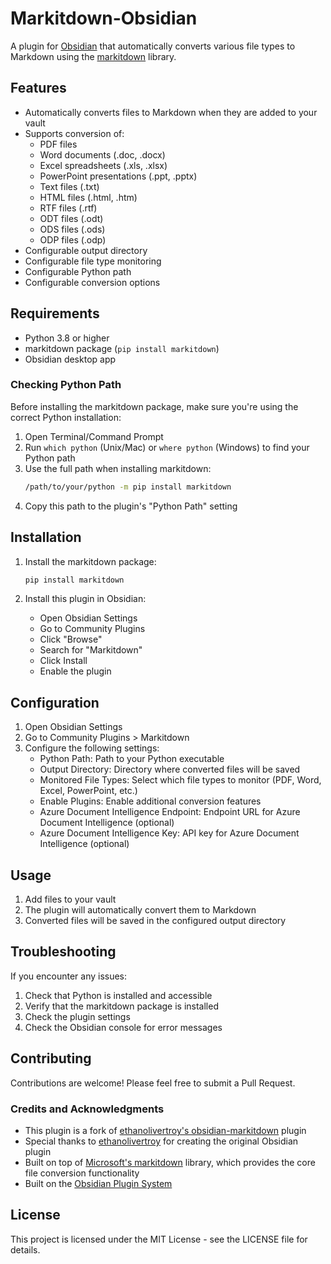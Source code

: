 # Markitdown-Obsidian

A plugin for [Obsidian](https://obsidian.md) that automatically converts various file types to Markdown using the [markitdown](https://github.com/lyc8503/markitdown) library.

## Features

- Automatically converts files to Markdown when they are added to your vault
- Supports conversion of:
  - PDF files
  - Word documents (.doc, .docx)
  - Excel spreadsheets (.xls, .xlsx)
  - PowerPoint presentations (.ppt, .pptx)
  - Text files (.txt)
  - HTML files (.html, .htm)
  - RTF files (.rtf)
  - ODT files (.odt)
  - ODS files (.ods)
  - ODP files (.odp)
- Configurable output directory
- Configurable file type monitoring
- Configurable Python path
- Configurable conversion options

## Requirements

- Python 3.8 or higher
- markitdown package (`pip install markitdown`)
- Obsidian desktop app

### Checking Python Path

Before installing the markitdown package, make sure you're using the correct Python installation:

1. Open Terminal/Command Prompt
2. Run `which python` (Unix/Mac) or `where python` (Windows) to find your Python path
3. Use the full path when installing markitdown:
   ```bash
   /path/to/your/python -m pip install markitdown
   ```
4. Copy this path to the plugin's "Python Path" setting

## Installation

1. Install the markitdown package:
   ```bash
   pip install markitdown
   ```

2. Install this plugin in Obsidian:
   - Open Obsidian Settings
   - Go to Community Plugins
   - Click "Browse"
   - Search for "Markitdown"
   - Click Install
   - Enable the plugin

## Configuration

1. Open Obsidian Settings
2. Go to Community Plugins > Markitdown
3. Configure the following settings:
   - Python Path: Path to your Python executable
   - Output Directory: Directory where converted files will be saved
   - Monitored File Types: Select which file types to monitor (PDF, Word, Excel, PowerPoint, etc.)
   - Enable Plugins: Enable additional conversion features
   - Azure Document Intelligence Endpoint: Endpoint URL for Azure Document Intelligence (optional)
   - Azure Document Intelligence Key: API key for Azure Document Intelligence (optional)

## Usage

1. Add files to your vault
2. The plugin will automatically convert them to Markdown
3. Converted files will be saved in the configured output directory

## Troubleshooting

If you encounter any issues:

1. Check that Python is installed and accessible
2. Verify that the markitdown package is installed
3. Check the plugin settings
4. Check the Obsidian console for error messages

## Contributing

Contributions are welcome! Please feel free to submit a Pull Request.

### Credits and Acknowledgments

- This plugin is a fork of [ethanolivertroy's obsidian-markitdown](https://github.com/ethanolivertroy/obsidian-markitdown) plugin
- Special thanks to [ethanolivertroy](https://github.com/ethanolivertroy) for creating the original Obsidian plugin
- Built on top of [Microsoft's markitdown](https://github.com/microsoft/markitdown) library, which provides the core file conversion functionality
- Built on the [Obsidian Plugin System](https://github.com/obsidianmd/obsidian-api)

## License

This project is licensed under the MIT License - see the LICENSE file for details.

